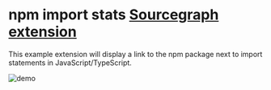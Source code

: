 # npm import stats [Sourcegraph extension](https://github.com/sourcegraph/sourcegraph-extension-api)

This example extension will display a link to the npm package next to import statements in JavaScript/TypeScript.

![demo](https://user-images.githubusercontent.com/1387653/46236952-54040500-c336-11e8-885a-a68c3fff4ba4.gif)
